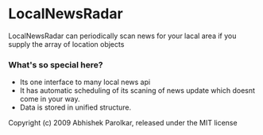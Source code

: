 LocalNewsRadar
==============

LocalNewsRadar can periodically scan news for your lacal area if you supply the array of location objects


### What's so special here?

* Its one interface to many local news api
* It has automatic scheduling of its scaning of news update which doesnt come in your way.
* Data is stored in unified structure.

Copyright (c) 2009 Abhishek Parolkar, released under the MIT license
